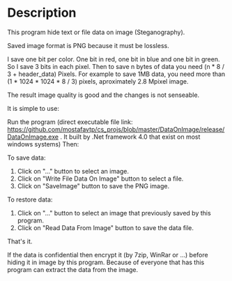 # Description
This program hide text or file data on image (Steganography).

Saved image format is PNG because it must be lossless.

I save one bit per color. One bit in red, one bit in blue and one bit in green. So I save 3 bits in each pixel.
Then to save n bytes of data you need (n * 8 / 3 + header_data) Pixels. For example to save 1MB data, you need more than (1 * 1024 * 1024 * 8 / 3) pixels, aproximately 2.8 Mpixel image.

The result image quality is good and the changes is not senseable.

It is simple to use:

Run the program (direct executable file link: https://github.com/mostafavtp/cs_projs/blob/master/DataOnImage/release/DataOnImage.exe . It built by .Net framework 4.0 that exist on most windows systems) Then:

To save data:
  1. Click on "..." button to select an image.
  2. Click on "Write File Data On Image" button to select a file.
  3. Click on "SaveImage" button to save the PNG image.

To restore data:
  1. Click on "..." button to select an image that previously saved by this program.
  2. Click on "Read Data From Image" button to save the data file.
  
That's it.

If the data is confidential then encrypt it (by 7zip, WinRar or ...) before hiding it in image by this program. Because of everyone that has this program can extract the data from the image.
